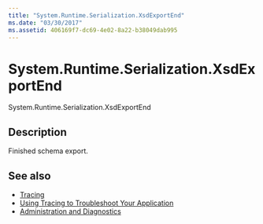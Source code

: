 ```yaml
---
title: "System.Runtime.Serialization.XsdExportEnd"
ms.date: "03/30/2017"
ms.assetid: 406169f7-dc69-4e02-8a22-b38049dab995
---
```

# System.Runtime.Serialization.XsdExportEnd
System.Runtime.Serialization.XsdExportEnd  
  
## Description  
 Finished schema export.  
  
## See also

- [Tracing](../../../../../docs/framework/wcf/diagnostics/tracing/index.md)
- [Using Tracing to Troubleshoot Your Application](../../../../../docs/framework/wcf/diagnostics/tracing/using-tracing-to-troubleshoot-your-application.md)
- [Administration and Diagnostics](../../../../../docs/framework/wcf/diagnostics/index.md)
